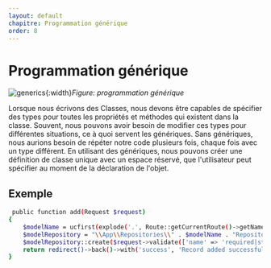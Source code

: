 ```yaml
---
layout: default
chapitre: Programmation générique
order: 8
---
```

# Programmation générique

![generics](./programmation-générique/images/ginirique.png){:width}_Figure: programmation générique_


<!-- note -->
Lorsque nous écrivons des Classes, nous devons être capables de spécifier des types pour toutes les propriétés et méthodes qui existent dans la classe. Souvent, nous pouvons avoir besoin de modifier ces types pour différentes situations, ce à quoi servent les génériques. Sans génériques, nous aurions besoin de répéter notre code plusieurs fois, chaque fois avec un type différent. En utilisant des génériques, nous pouvons créer une définition de classe unique avec un espace réservé, que l'utilisateur peut spécifier au moment de la déclaration de l'objet.

<!-- new slide -->
## Exemple
```bash
 public function add(Request $request)
{
    $modelName = ucfirst(explode('.', Route::getCurrentRoute()->getName())[0]);
    $modelRepository = "\\App\\Repositories\\" . $modelName . "Repository";
    $modelRepository::create($request->validate(['name' => 'required|string|max:255']));
    return redirect()->back()->with('success', 'Record added successfully');
}

```
<!-- new slide -->
